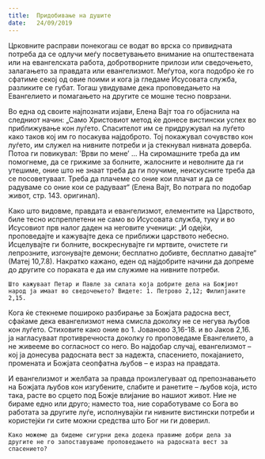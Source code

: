 ```yaml
---
title:  Придобивање на душите
date:   24/09/2019
---
```


Црковните расправи понекогаш се водат во врска со привидната потреба да се одлучи меѓу посветувањето внимание на општествената или на евангелската работа, добротворните прилози или сведочењето, залагањето за прав­дата или евангелизмот. Меѓутоа, кога подобро ќе го сфатиме секој од овие пои­­ми и кога ја гледаме Исусовата служба, разликите се губат. Тогаш увидуваме дека проповедањето на Евангелието и помагањето на другите се мошне тесно поврзани.

Во една од своите најпознати изјави, Елена Вајт тоа го објаснила на следниот начин: „Само Христовиот метод ќе донесе вистински успех во приближување кон луѓето. Спасителот им се придружувал на луѓето како таков кој им го посакува најдоброто. Тој покажувал сочувство кон луѓето, им служел на нивните потреби и ја стекнувал нивната доверба. Потоа ги повикувал: ’Врви по мене’ ... На сиромашните треба да им помогнеме, да се грижиме за болните, жалосните и неволните да ги утешиме, оние што не знаат треба да ги поучиме, неискусните треба да се посоветуваат. Треба да плачеме со оние кои плачат и да се радуваме со оние кои се радуваат“ (Eлена Вајт, Во потрага по подобар живот, стр. 143. oригинал).

Како што видовме, правдата и евангелизмот, елементите на Царството, биле тесно испреплетени не само во Исусовата служба, туку и во Исусовиот прв налог даден на неговите ученици: „И одејќи, проповедајте и кажувајте де­ка се приближи царството небесно. Исцелувајте ги болните, воскреснувајте ги мртвите, очистете ги лепрозните, изгонувајте демони; бесплатно добивте, бес­платно давајте“ (Матеј 10,7.8). Накратко кажано, еден од најдобрите начи­ни да допреме до другите со пораката е да им служиме на нивните потреби.

`Што кажуваат Петар и Павле за силата која добрите дела на Божјиот народ ја имаат во сведочењето? Видете: 1. Петрово 2,12; Филипјаните 2,15.`

Кога ќе стекнеме пошироко разбирање за Божјата радосна вест, сфаќаме дека евангелизмот нема смисла доколку не се негува љубов кон луѓето. Стиховите како оние во 1. Јованово 3,16-18. и во Јаков 2,16. ја нагласуваат против­речноста доколку го проповедаме Евангелието, а не живееме во согласност со него. Во најдобар случај, евангелизмот – кој ја донесува радосната вест за надежта, спасението, покајанието, промената и Божјата сеопфатна љубов – е израз на правдата.

И евангелизмот и желбата за правда произлегуваат од препознавањето на Божјата љубов кон изгубените, слабите и ранетите – љубов која, исто така, расте во срцето под Божје влијание во нашиот живот. Ние не бираме едно или друго; наместо тоа, ние соработуваме со Бога во работата за другите луѓе, исполнувајќи ги нивните вистински потреби и користејќи ги сите можни средства што Бог ни ги доверил.

`Како можеме да бидеме сигурни дека додека правиме добри дела за другите не го запоставуваме проповедањето на радосната вест за спасението?`
